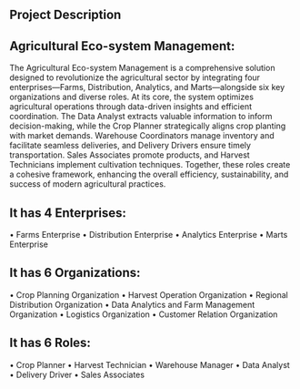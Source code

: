 ## Project Description

## Agricultural Eco-system Management:

The Agricultural Eco-system Management is a comprehensive solution designed to revolutionize the agricultural sector by integrating four enterprises—Farms, Distribution, Analytics, and Marts—alongside six key organizations and diverse roles. At its core, the system optimizes agricultural operations through data-driven insights and efficient coordination. The Data Analyst extracts valuable information to inform decision-making, while the Crop Planner strategically aligns crop planting with market demands. Warehouse Coordinators manage inventory and facilitate seamless deliveries, and Delivery Drivers ensure timely transportation. Sales Associates promote products, and Harvest Technicians implement cultivation techniques. Together, these roles create a cohesive framework, enhancing the overall efficiency, sustainability, and success of modern agricultural practices.	

## It has 4 Enterprises:

•	Farms Enterprise
•	Distribution Enterprise
•	Analytics Enterprise
•	Marts Enterprise

## It has 6 Organizations:
•	Crop Planning Organization
•	Harvest Operation Organization
•	Regional Distribution Organization
•	Data Analytics and Farm Management Organization
•	Logistics Organization
•	Customer Relation Organization

## It has 6 Roles:
•	Crop Planner
•	Harvest Technician
•	Warehouse Manager
•	Data Analyst
•	Delivery Driver
•	Sales Associates

